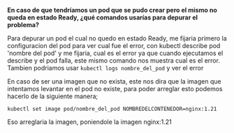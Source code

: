 **En caso de que tendríamos un pod que se pudo crear pero el mismo no queda en estado Ready, ¿qué comandos usarías para depurar el problema?**

Para depurar un pod el cual no quedo en estado Ready, me fijaria primero la configuracion del pod para ver cual fue el error, con kubectl describe pod 'nombre del pod' y me fijaria, cual es el error ya que cuando ejecutamos el describe y el pod falla, este mismo comando nos muestra cual es el error. Tambien podriamos usar `kubectl logs nombre_del_pod` y ver el error 

En caso de ser una imagen que no exista, este nos dira que la imagen que intentamos levantar en el pod no existe, para poder arreglar esto podemos hacerlo de la siguiente manera;

`kubectl set image pod/nombre_del_pod NOMBREDELCONTENEDOR=nginx:1.21`

Eso arreglaria la imagen, poniendole la imagen nginx:1.21

